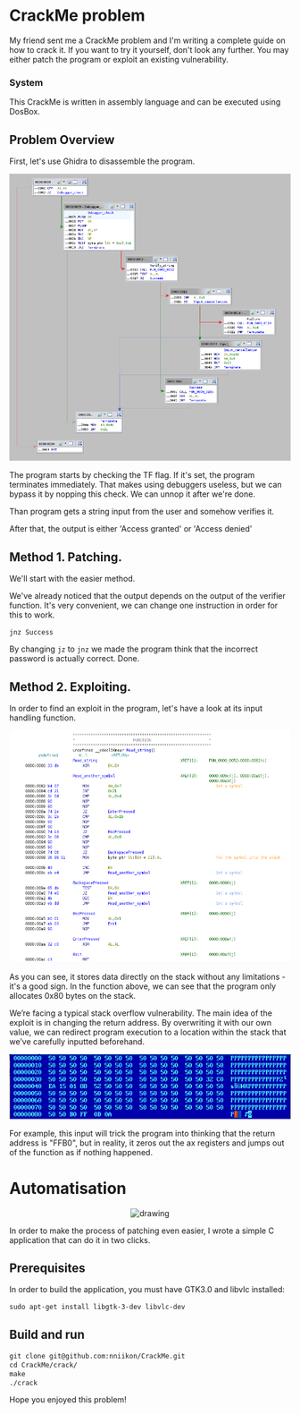 # CrackMe problem
My friend sent me a CrackMe problem and I'm writing a complete guide on how to crack it. If you want to try it yourself, don't look any further.
You may either patch the program or exploit an existing vulnerability.

### System
This CrackMe is written in assembly language and can be executed using DosBox.

## Problem Overview
First, let's use Ghidra to disassemble the program.

![Disassemble graph](/disasm_graph.png)

The program starts by checking the TF flag. If it's set, the program terminates immediately.
That makes using debuggers useless, but we can bypass it by nopping this check. 
We can unnop it after we're done.

Than program gets a string input from the user and somehow verifies it.

After that, the output is either 'Access granted' or 'Access denied'

## Method 1. Patching.
We'll start with the easier method. 

We've already noticed that the output depends on the output of the verifier function. 
It's very convenient, we can change one instruction in order for this to work.
```
jnz Success
```
By changing ``jz`` to ``jnz`` we made the program think that the incorrect password is actually correct. Done.

## Method 2. Exploiting.

In order to find an exploit in the program, let's have a look at its input handling function.

![Function that takes the input](/read_string_func.png)

As you can see, it stores data directly on the stack without any limitations - it's a good sign. In the function above, we can see that the program only allocates 0x80 bytes on the stack.

We’re facing a typical stack overflow vulnerability. The main idea of the exploit is in changing the return address. By overwriting it with our own value, we can redirect program execution to a location within the stack that we’ve carefully inputted beforehand.

![Function that takes the input](/example.png)

For example, this input will trick the program into thinking that the return address is "FFB0", but in reality, it zeros out the ax registers and jumps out of the function as if nothing happened.

# Automatisation

<p align='center'>
    <img src="eva.gif" alt="drawing" width="800"/>
</p>

In order to make the process of patching even easier, I wrote a simple C application that can do it in two clicks.

## Prerequisites

In order to build the application, you must have GTK3.0 and libvlc installed:

```
sudo apt-get install libgtk-3-dev libvlc-dev
```

## Build and run
```
git clone git@github.com:nniikon/CrackMe.git
cd CrackMe/crack/
make
./crack
```

Hope you enjoyed this problem!

